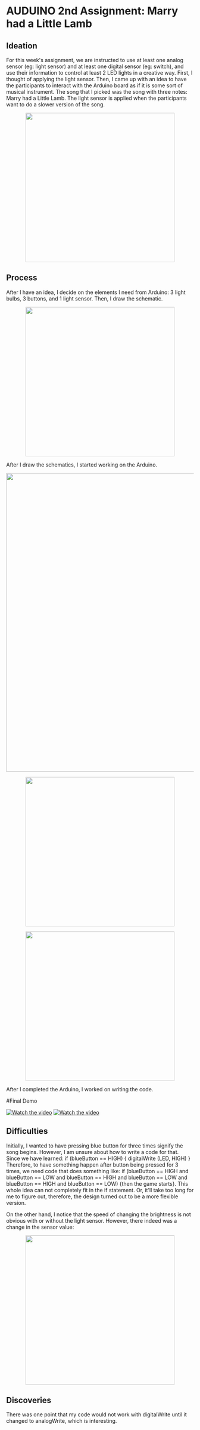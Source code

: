 # AUDUINO 2nd Assignment: Marry had a Little Lamb

## Ideation 
For this week's assignment, we are instructed to use at least one analog sensor (eg: light sensor) and at least one digital sensor (eg: switch), and use their information to control at least 2 LED lights in a creative way. First, I thought of applying the light sensor. Then, I came up with an idea to have the participants to interact with the Arduino board as if it is some sort of musical instrument. The song that I picked was the song with three notes: Marry had a Little Lamb. The light sensor is applied when the participants want to do a slower version of the song. 

<p align="center">
  <img src="marry.jpg" height="400">

## Process
After I have an idea, I decide on the elements I need from Arduino: 3 light bulbs, 3 buttons, and 1 light sensor. Then, I draw the schematic. 

<p align="center">
  <img src="s.jpg" height="400">

After I draw the schematics, I started working on the Arduino. 


<p align="center">
  <img src="11.jpg" height="800">
  

<p align="center">
  <img src="22.jpg" height="400">


<p align="center">
  <img src="33.jpg" height="400">


After I completed the Arduino, I worked on writing the code. 

#Final Demo

[![Watch the video](without.jpg)](https://www.youtube.com/watch?v=rJ1uKhvLvmo)
[![Watch the video](with.jpg)](https://www.youtube.com/watch?v=-006g67Np04)

## Difficulties
Initially, I wanted to have pressing blue button for three times signify the song begins. However, I am unsure about how to write a code for that. Since we have learned: if (blueButton == HIGH) { digitalWrite (LED, HIGH) } Therefore, to have something happen after button being pressed for 3 times, we need code that does something like: if (blueButton == HIGH  and blueButton == LOW and blueButton == HIGH and blueButton == LOW and blueButton == HIGH and blueButton == LOW) {then the game starts}. This whole idea can not completely fit in the if statement. Or, it'll take too long for me to figure out, therefore, the design turned out to be a more flexible version. 

On the other hand, I notice that the speed of changing the brightness is not obvious with or without the light sensor. However, there indeed was a change in the sensor value: 
<p align="center">
  <img src="serialRead.jpg" height="400">

## Discoveries
There was one point that my code would not work with digitalWrite until it changed to analogWrite, which is interesting. 
